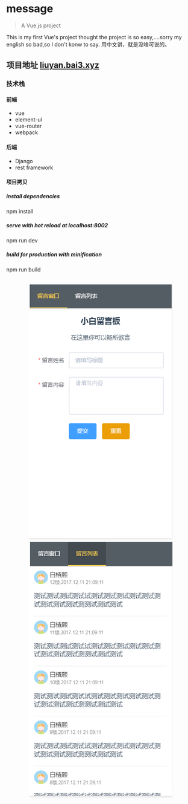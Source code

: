 # message

> A Vue.js project

This is my first Vue's project
thought the project is so easy,....sorry my english so bad,so I
don't konw to say.
用中文讲，就是没啥可说的。
## 项目地址 [liuyan.bai3.xyz](http://www.bai3.xyz/comment)
### 技术栈
#### 前端
- vue
- element-ui
- vue-router
- webpack

#### 后端
- Django
- rest framework

#### 项目拷贝
##### install dependencies
npm install

##### serve with hot reload at localhost:8002
npm run dev

##### build for production with minification
npm run build

<br/>
<div align="center">
<img src="./src/assets/readme1.png"><br/>
</div>
<div align="center">
<img src="./src/assets/readme2.png">
</div>
